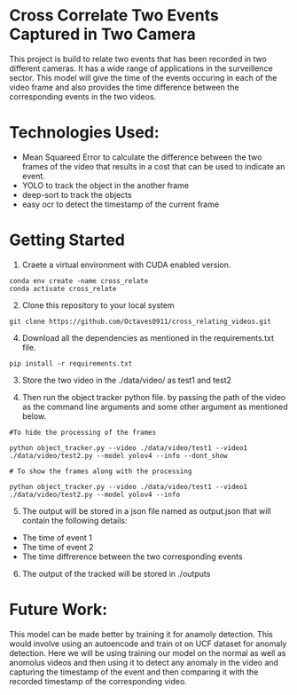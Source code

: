 # Cross Correlate Two Events Captured in Two Camera 

This project is build to relate two events that has been recorded in two different cameras. It has a wide range of applications in the surveillence sector. This model will give the time of the events occuring in each of the video frame and also provides the time difference between the corresponding events in the two videos.

# Technologies Used:
* Mean Squareed Error to calculate the difference between the two frames of the video that results in a cost that can be used to indicate an event.
* YOLO to track the object in the another frame
* deep-sort to track the objects
* easy ocr to detect the timestamp of the current frame

# Getting Started

1. Craete a virtual environment with CUDA enabled version.

``` 
conda env create -name cross_relate
conda activate cross_relate
```

2. Clone this repository to your local system

```
git clone https://github.com/Octaves0911/cross_relating_videos.git
```
4. Download all the dependencies as mentioned in the requirements.txt file.

``` 
pip install -r requirements.txt

```
3. Store the two video in the ./data/video/ as test1 and test2

4. Then run the object tracker python file. by passing the path of the video as the command line arguments and some other argument as mentioned below.

```
#To hide the processing of the frames

python object_tracker.py --video ./data/video/test1 --video1 ./data/video/test2.py --model yolov4 --info --dont_show

# To show the frames along with the processing

python object_tracker.py --video ./data/video/test1 --video1 ./data/video/test2.py --model yolov4 --info

```
5. The output will be stored in a json file named as output.json that will contain the following details:
* The time of event 1
* The time of event 2
* The time diffrerence between the two corresponding events

6. The output of the tracked will be stored in ./outputs

# Future Work:
This model can be made better by training it for anamoly detection. This would involve using an autoencode and train ot on UCF dataset for anomaly detection. Here we will be using training our model on the normal as well as anomolus videos and then using it to detect any anomaly in the video and capturing the timestamp of the event and then comparing it with the recorded timestamp of the corresponding video.

